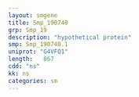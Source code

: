 ```yaml
---
layout: smgene
title: Smp_190740
grp: Smp_19
description: "hypothetical protein"
smp: Smp_190740.1
uniprot: "G4VFQ1"
length:   867
cdd: "ns"
kk: ns
categories: sm
---
```

